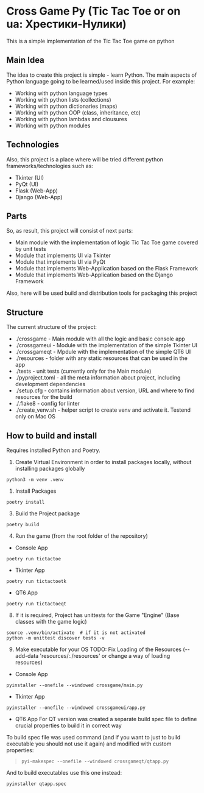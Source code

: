 # Cross Game Py (Tic Tac Toe or on ua: Хрестики-Нулики)
This is a simple implementation of the Tic Tac Toe game on python

## Main Idea
The idea to create this project is simple - learn Python.
The main aspects of Python language going to be learned/used inside this project.
For example:
- Working with python language types
- Working with python lists (collections)
- Working with python dictionaries (maps)
- Working with python OOP (class, inheritance, etc)
- Working with python lambdas and clousures
- Working with python modules

## Technologies
Also, this project is a place where will be tried different python frameworks/technologies such as:
- Tkinter (UI)
- PyQt (UI)
- Flask (Web-App)
- Django (Web-App)

## Parts
So, as result, this project will consist of next parts:
- Main module with the implementation of logic Tic Tac Toe game covered by unit tests
- Module that implements UI via Tkinter
- Module that implements UI via PyQt
- Module that implements Web-Application based on the Flask Framework
- Module that implements Web-Application based on the Django Framework

Also, here will be used build and distribution tools for packaging this project

## Structure
The current structure of the project:
- ./crossgame - Main module with all the logic and basic console app
- ./crossgameui - Module with the implementation of the simple Tkinter UI
- ./crossgameqt - Mpdule with the implementation of the simple QT6 UI
- ./resources - folder with any static resources that can be used in the app
- ./tests - unit tests (currently only for the Main module)
- ./pyproject.toml - all the meta information about project, including development dependencies
- ./setup.cfg - contains information about version, URL and where to find resources for the build
- ./.flake8 - config for linter
- ./create_venv.sh - helper script to create venv and activate it. Testend only on Mac OS

## How to build and install
Requires installed Python and Poetry.

1. Create Virtual Environment in order to install packages locally, without installing packages globally
```Shell
python3 -m venv .venv
```
1. Install Packages
```Shell
poetry install
```
3. Build the Project package
```Shell
poetry build
```
4. Run the game (from the root folder of the repository)
- Console App
```Shell
poetry run tictactoe  
```
- Tkinter App
```Shell
poetry run tictactoetk
```
- QT6 App
```Shell
poetry run tictactoeqt
```
8. If it is required, Project has unittests for the Game "Engine" (Base classes with the game logic)
```Shell
source .venv/bin/activate  # if it is not activated
python -m unittest discover tests -v
```
9. Make executable for your OS
TODO: Fix Loading of the Resources (--add-data 'resources/:./resources' or change a way of loading resources)
- Console App
```Shell
pyinstaller --onefile --windowed crossgame/main.py
```
- Tkinter App
```Shell
pyinstaller --onefile --windowed crossgameui/app.py
```
- QT6 App
For QT version was created a separate build spec file to define crucial properties to build it in correct way

To build spec file was used command (and if you want to just to build executable you should not use it again) and modified with custom properties:
> ```shell
> pyi-makespec --onefile --windowed crossgameqt/qtapp.py
> ```

And to build executables use this one instead:

```shell
pyinstaller qtapp.spec
```
